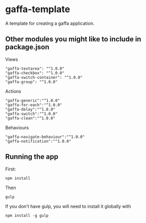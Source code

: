 # gaffa-template

A template for creating a gaffa application.

## Other modules you might like to include in package.json

Views

    "gaffa-textarea": "^1.0.0"
    "gaffa-checkbox": "^1.0.0"
    "gaffa-switch-container": "^1.0.0"
    "gaffa-group": "^1.0.0"

Actions

    "gaffa-generic":"^1.0.0"
    "gaffa-for-each":"^1.0.0"
    "gaffa-delay":"^1.0.0"
    "gaffa-switch":"^1.0.0"
    "gaffa-clean":"^1.0.0"

Behaviours

    "gaffa-navigate-behaviour":"^1.0.0"
    "gaffa-notification":"^1.0.0"

## Running the app

First:

    npm install

Then

    gulp

If you don't have gulp, you will need to install it globally with

    npm install -g gulp